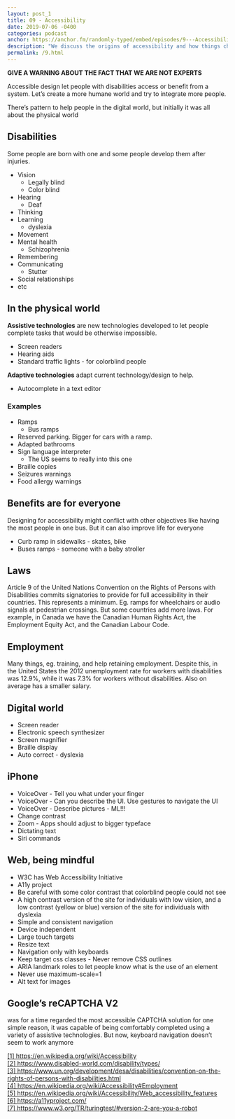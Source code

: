 ```yaml
---
layout: post_1
title: 09 - Accessibility
date: 2019-07-06 -0400
categories: podcast
anchor: https://anchor.fm/randomly-typed/embed/episodes/9---Accessibility-e4hslu/a-aiced1
description: "We discuss the origins of accessibility and how things changed as society moved into the digital age."
permalink: /9.html
---
```


**GIVE A WARNING ABOUT THE FACT THAT WE ARE NOT EXPERTS**

Accessible design let people with disabilities access or benefit from a system. Let’s create a more humane world and try to integrate more people. <span class="footnote"></span>

There’s pattern to help people in the digital world, but initially it was all about the physical world

## Disabilities <span class="footnote"></span>
Some people are born with one and some people develop them after injuries.
- Vision
  - Legally blind
  - Color blind
- Hearing
  - Deaf
- Thinking
- Learning
  - dyslexia
- Movement
- Mental health
  - Schizophrenia
- Remembering
- Communicating
  - Stutter
- Social relationships
- etc

## In the physical world
**Assistive technologies** are new technologies developed to let people complete tasks that would be otherwise impossible.
- Screen readers
- Hearing aids
- Standard traffic lights - for colorblind people

**Adaptive technologies** adapt current technology/design to help.
- Autocomplete in a text editor

### Examples
- Ramps
  - Bus ramps
- Reserved parking. Bigger for cars with a ramp.
- Adapted bathrooms
- Sign language interpreter
  - The US seems to really into this one
- Braille copies
- Seizures warnings
- Food allergy warnings

## Benefits are for everyone
Designing for accessibility might conflict with other objectives like having the most people in one bus. But it can also improve life for everyone
- Curb ramp in sidewalks - skates, bike
- Buses ramps - someone with a baby stroller

## Laws
Article 9 of the United Nations Convention on the Rights of Persons with Disabilities commits signatories to provide for full accessibility in their countries. <span class="footnote"></span> This represents a minimum. Eg. ramps for wheelchairs or audio signals at pedestrian crossings.
But some countries add more laws. For example, in Canada we have the  Canadian Human Rights Act, the Employment Equity Act, and the Canadian Labour Code.

## Employment
Many things, eg. training, and help retaining employment.
Despite this, in the United States the 2012 unemployment rate for workers with disabilities was 12.9%, while it was 7.3% for workers without disabilities. <span class="footnote"></span> Also on average has a smaller salary.

## Digital world
- Screen reader
- Electronic speech synthesizer
- Screen magnifier
- Braille display
- Auto correct - dyslexia

## iPhone
- VoiceOver - Tell you what under your finger
- VoiceOver - Can you describe the UI. Use gestures to navigate the UI
- VoiceOver - Describe pictures - ML!!!
- Change contrast
- Zoom - Apps should adjust to bigger typeface
- Dictating text
- Siri commands

## Web, being mindful <span class="footnote"></span>
- W3C has  Web Accessibility Initiative
- A11y project
- Be careful with some color contrast that colorblind people could not see
- A high contrast version of the site for individuals with low vision, and a low contrast (yellow or blue) version of the site for individuals with dyslexia
- Simple and consistent navigation
- Device independent
- Large touch targets
- Resize text
- Navigation only with keyboards
- Keep target css classes - Never remove CSS outlines
- ARIA landmark roles to let people know what is the use of an element
- Never use maximum-scale=1
- Alt text for images

## Google’s reCAPTCHA V2 <span class="footnote"></span>
was for a time regarded the most accessible CAPTCHA solution for one simple reason, it was capable of being comfortably completed using a variety of assistive technologies.
But now, keyboard navigation doesn’t seem to work anymore

<span class="footnotes">
  <a href="https://en.wikipedia.org/wiki/Accessibility">[1] https://en.wikipedia.org/wiki/Accessibility</a> <br/>
  <a href="https://www.disabled-world.com/disability/types/">[2] https://www.disabled-world.com/disability/types/</a> <br/>
  <a href="https://www.un.org/development/desa/disabilities/convention-on-the-rights-of-persons-with-disabilities.html">[3] https://www.un.org/development/desa/disabilities/convention-on-the-rights-of-persons-with-disabilities.html</a> <br/>
  <a href="https://en.wikipedia.org/wiki/Accessibility#Employment">[4] https://en.wikipedia.org/wiki/Accessibility#Employment</a> <br/>
  <a href="https://en.wikipedia.org/wiki/Accessibility/Web_accessibility_features">[5] https://en.wikipedia.org/wiki/Accessibility/Web_accessibility_features</a> <br/>
  <a href="https://a11yproject.com/">[6] https://a11yproject.com/</a> <br/>
  <a href="https://www.w3.org/TR/turingtest/#version-2-are-you-a-robot">[7] https://www.w3.org/TR/turingtest/#version-2-are-you-a-robot</a> <br/>
</span>
